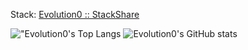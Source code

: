 Stack: [Evolution0 :: StackShare](https://stackshare.io/evolution0/my-stack)

!["Evolution0's Top Langs](https://github-readme-stats.vercel.app/api/top-langs/?username=Evolution0&langs_count=10&theme=dracula&layout=compact&hide_title=true) ![Evolution0's GitHub stats](https://github-readme-stats.vercel.app/api?username=Evolution0&show_icons=true&theme=dracula&include_all_commits=true&hide_title=true&hide_rank=true)
